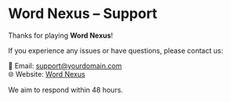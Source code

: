 
# Word Nexus – Support

Thanks for playing **Word Nexus**!

If you experience any issues or have questions, please contact us:

📧 Email: support@yourdomain.com  
🌐 Website: [Word Nexus](https://yourdomain.com)

We aim to respond within 48 hours.

